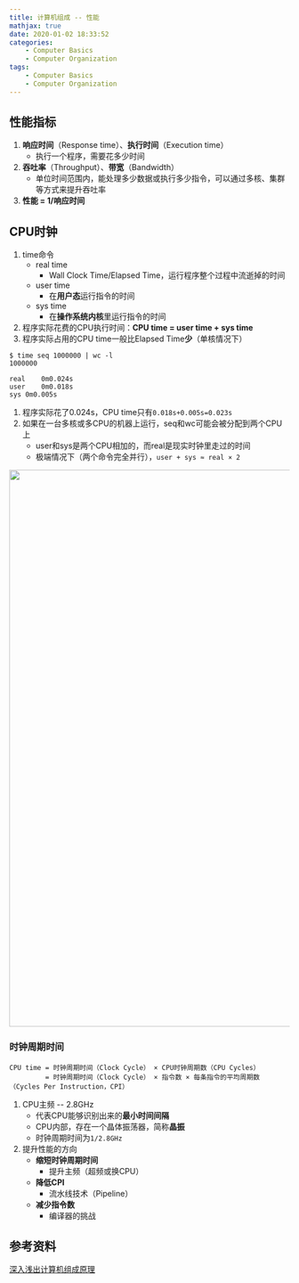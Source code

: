 ```yaml
---
title: 计算机组成 -- 性能
mathjax: true
date: 2020-01-02 18:33:52
categories:
    - Computer Basics
    - Computer Organization
tags:
    - Computer Basics
    - Computer Organization
---
```


## 性能指标
1. **响应时间**（Response time）、**执行时间**（Execution time）
    - 执行一个程序，需要花多少时间
2. **吞吐率**（Throughput）、**带宽**（Bandwidth）
    - 单位时间范围内，能处理多少数据或执行多少指令，可以通过多核、集群等方式来提升吞吐率
3. **性能 =  1/响应时间**

<!-- more -->

## CPU时钟
1. time命令
   - real time
     - Wall Clock Time/Elapsed Time，运行程序整个过程中流逝掉的时间
   - user time
     - 在**用户态**运行指令的时间
   - sys time
     - 在**操作系统内核**里运行指令的时间
2. 程序实际花费的CPU执行时间：**CPU time = user time + sys time**
3. 程序实际占用的CPU time一般比Elapsed Time**少**（单核情况下）

```shell
$ time seq 1000000 | wc -l
1000000

real	0m0.024s
user	0m0.018s
sys	0m0.005s
```
1. 程序实际花了0.024s，CPU time只有`0.018s+0.005s=0.023s`
2. 如果在一台多核或多CPU的机器上运行，seq和wc可能会被分配到两个CPU上
   - user和sys是两个CPU相加的，而real是现实时钟里走过的时间
   - 极端情况下（两个命令完全并行），`user + sys ≈ real × 2`

<img src="https://computer-composition-1253868755.cos.ap-guangzhou.myqcloud.com/computer-organization-performance-cpu-time-elapsed-time.jpg" width=1000/>

### 时钟周期时间
```
CPU time = 时钟周期时间（Clock Cycle） × CPU时钟周期数（CPU Cycles）
         = 时钟周期时间（Clock Cycle） × 指令数 × 每条指令的平均周期数（Cycles Per Instruction，CPI）
```
1. CPU主频 -- 2.8GHz
    - 代表CPU能够识别出来的**最小时间间隔**
    - CPU内部，存在一个晶体振荡器，简称**晶振**
    - 时钟周期时间为`1/2.8GHz`
2. 提升性能的方向
   - **缩短时钟周期时间**
     - 提升主频（超频或换CPU）
   - **降低CPI**
     - 流水线技术（Pipeline）
   - **减少指令数**
     - 编译器的挑战

## 参考资料
[深入浅出计算机组成原理](https://time.geekbang.org/column/intro/100026001)
